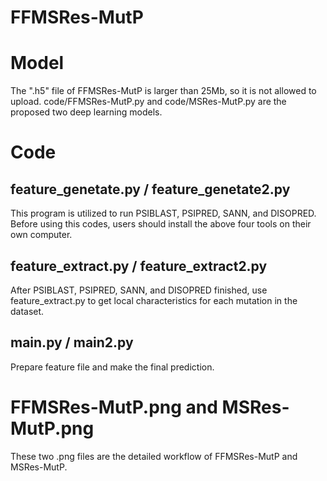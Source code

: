 # FFMSRes-MutP


# Model
The ".h5" file of FFMSRes-MutP is larger than 25Mb, so it is not allowed to upload. 
code/FFMSRes-MutP.py  and code/MSRes-MutP.py are the proposed two deep learning models.


# Code
## feature_genetate.py / feature_genetate2.py
This program is utilized to run PSIBLAST, PSIPRED, SANN, and DISOPRED.
Before using this codes, users should install the above four tools on their own computer.

## feature_extract.py / feature_extract2.py
After PSIBLAST, PSIPRED, SANN, and DISOPRED finished, use feature_extract.py to get local characteristics for each mutation in the dataset.

## main.py / main2.py
Prepare feature file and make the final prediction.


# FFMSRes-MutP.png and MSRes-MutP.png
These two .png files are the detailed workflow of FFMSRes-MutP and MSRes-MutP.


